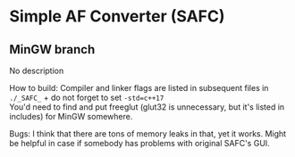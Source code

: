 Simple AF Converter (SAFC)
==========================

## MinGW branch

No description 

How to build:
Compiler and linker flags are listed in subsequent files in `./_SAFC_` + do not forget to set `-std=c++17`  
You'd need to find and put freeglut (glut32 is unnecessary, but it's listed in includes) for MinGW somewhere.  

Bugs:
I think that there are tons of memory leaks in that, yet it works. Might be helpful in case if somebody has problems with original SAFC's GUI.


